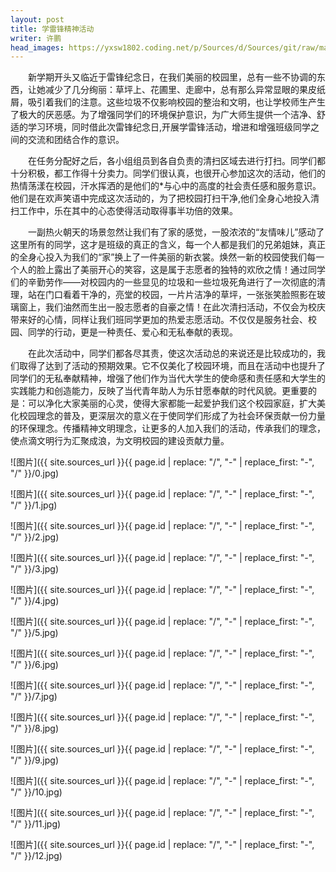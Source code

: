 ```yaml
---
layout: post
title: 学雷锋精神活动
writer: 许鹏
head_images: https://yxsw1802.coding.net/p/Sources/d/Sources/git/raw/master/2019-03-26-xue-lei-feng-xp/0.jpg
---
```

&emsp;&emsp;新学期开头又临近于雷锋纪念日，在我们美丽的校园里，总有一些不协调的东西，让她减少了几分绚丽：草坪上、花圃里、走廊中，总有那么异常显眼的果皮纸屑，吸引着我们的注意。这些垃圾不仅影响校园的整治和文明，也让学校师生产生了极大的厌恶感。为了增强同学们的环境保护意识，为广大师生提供一个洁净、舒适的学习环境，同时借此次雷锋纪念日,开展学雷锋活动，增进和增强班级同学之间的交流和团结合作的意识。

&emsp;&emsp;在任务分配好之后，各小组组员到各自负责的清扫区域去进行打扫。同学们都十分积极，都工作得十分卖力。同学们很认真，也很开心参加这次的活动，他们的热情荡漾在校园，汗水挥洒的是他们的*与心中的高度的社会责任感和服务意识。他们是在欢声笑语中完成这次活动的，为了把校园打扫干净,他们全身心地投入清扫工作中，乐在其中的心态使得活动取得事半功倍的效果。

&emsp;&emsp;一副热火朝天的场景忽然让我们有了家的感觉，一股浓浓的“友情味儿”感动了这里所有的同学，这才是班级的真正的含义，每一个人都是我们的兄弟姐妹，真正的全身心投入为我们的“家”换上了一件美丽的新衣裳。焕然一新的校园使我们每一个人的脸上露出了美丽开心的笑容，这是属于志愿者的独特的欢欣之情！通过同学们的辛勤劳作——对校园内的一些显见的垃圾和一些垃圾死角进行了一次彻底的清理，站在门口看着干净的，亮堂的校园，一片片洁净的草坪，一张张笑脸照影在玻璃窗上，我们油然而生出一股志愿者的自豪之情！在此次清扫活动，不仅会为校庆带来好的心情，同样让我们班同学更加的热爱志愿活动。不仅仅是服务社会、校园、同学的行动，更是一种责任、爱心和无私奉献的表现。

&emsp;&emsp;在此次活动中，同学们都各尽其责，使这次活动总的来说还是比较成功的，我们取得了达到了活动的预期效果。它不仅美化了校园环境，而且在活动中也提升了同学们的无私奉献精神，增强了他们作为当代大学生的使命感和责任感和大学生的实践能力和创造能力，反映了当代青年助人为乐甘愿奉献的时代风貌。更重要的是：可以净化大家美丽的心灵，使得大家都能一起爱护我们这个校园家庭，扩大美化校园理念的普及，更深层次的意义在于使同学们形成了为社会环保贡献一份力量的环保理念。传播精神文明理念，让更多的人加入我们的活动，传承我们的理念，使点滴文明行为汇聚成浪，为文明校园的建设贡献力量。

![图片]({{ site.sources_url }}{{ page.id | replace: "/", "-" | replace_first: "-", "/" }}/0.jpg)

![图片]({{ site.sources_url }}{{ page.id | replace: "/", "-" | replace_first: "-", "/" }}/1.jpg)

![图片]({{ site.sources_url }}{{ page.id | replace: "/", "-" | replace_first: "-", "/" }}/2.jpg)

![图片]({{ site.sources_url }}{{ page.id | replace: "/", "-" | replace_first: "-", "/" }}/3.jpg)

![图片]({{ site.sources_url }}{{ page.id | replace: "/", "-" | replace_first: "-", "/" }}/4.jpg)

![图片]({{ site.sources_url }}{{ page.id | replace: "/", "-" | replace_first: "-", "/" }}/5.jpg)

![图片]({{ site.sources_url }}{{ page.id | replace: "/", "-" | replace_first: "-", "/" }}/6.jpg)

![图片]({{ site.sources_url }}{{ page.id | replace: "/", "-" | replace_first: "-", "/" }}/7.jpg)

![图片]({{ site.sources_url }}{{ page.id | replace: "/", "-" | replace_first: "-", "/" }}/8.jpg)

![图片]({{ site.sources_url }}{{ page.id | replace: "/", "-" | replace_first: "-", "/" }}/9.jpg)

![图片]({{ site.sources_url }}{{ page.id | replace: "/", "-" | replace_first: "-", "/" }}/10.jpg)

![图片]({{ site.sources_url }}{{ page.id | replace: "/", "-" | replace_first: "-", "/" }}/11.jpg)

![图片]({{ site.sources_url }}{{ page.id | replace: "/", "-" | replace_first: "-", "/" }}/12.jpg)
